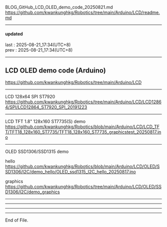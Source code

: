   
BLOG_GitHub_LCD_OLED_demo_code_20250821.md  
  https://github.com/kwankunghkg/Robotics/tree/main/Arduino/LCD/readme.md  
  
  
  
----------------------------------------  
  
#### updated  
last : 2025-08-21_17:34(UTC+8)  
prev : 2025-08-21_17:34(UTC+8)  
  
----------------------------------------  
  
## LCD OLED demo code (Arduino)  
  https://github.com/kwankunghkg/Robotics/tree/main/Arduino/LCD  
  
  
----------------------------------------  
  
LCD 128x64 SPI ST7920  
  https://github.com/kwankunghkg/Robotics/tree/main/Arduino/LCD/LCD12864/SPI/LCD12864_ST7920_SPI_20191223  
  
  
----------------------------------------  
  
LCD TFT 1.8" 128x160 ST7735(S) demo  
  https://github.com/kwankunghkg/Robotics/blob/main/Arduino/LCD/LCD_TFT/TFT18_128x160_ST7735/TFT18_128x160_ST7735_graphicstest_20250817.ino  
  
  
----------------------------------------  
  
OLED SSD1306/SSD1315 demo  
  
hello  
  https://github.com/kwankunghkg/Robotics/blob/main/Arduino/LCD/OLED/SSD1306/I2C/demo_hello/OLED_ssd1315_I2C_hello_20250817.ino  
  
graphics  
  https://github.com/kwankunghkg/Robotics/tree/main/Arduino/LCD/OLED/SSD1306/I2C/demo_graphics  
  
  
----------------------------------------  
  
  
  
----------------------------------------  
  
  
  
----------------------------------------  
  
  
  
----------------------------------------  
End of File.  
